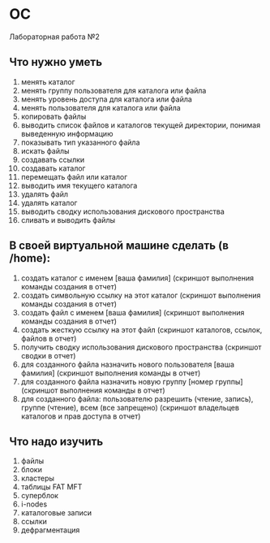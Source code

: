 # OC
Лабораторная работа №2
## Что нужно уметь
1. менять каталог 
2. менять группу пользователя для каталога или файла
3. менять уровень доступа для каталога или файла
4. менять пользователя для каталога или файла
5. копировать файлы
6. выводить список файлов и каталогов текущей директории, понимая выведенную информацию 
7. показывать тип указанного файла 
8. искать файлы
9. создавать ссылки
10. создавать каталог
11. перемещать файл или каталог 
12. выводить имя текущего каталога 
13. удалять файл 
14. удалять каталог 
15. выводить сводку использования дискового пространства
16. сливать и выводить файлы 
## В своей виртуальной машине сделать (в /home):
1. создать каталог с именем [ваша фамилия]  (скриншот выполнения команды создания в отчет)
2. создать символьную ссылку на этот каталог (скриншот выполнения команды создания в отчет)
3. создать файл с именем [ваша фамилия] (скриншот выполнения команды создания в отчет)
4. создать жесткую ссылку на этот файл (скриншот каталогов, ссылок, файлов в отчет)
5. получить сводку использования дискового пространства (скриншот сводки в отчет)
6. для созданного файла назначить нового пользователя [ваша фамилия] (скриншот выполнения команды в отчет)
7. для созданного файла назначить новую группу [номер группы] (скриншот выполнения команды в отчет)
8. для созданного файла:  пользователю разрешить (чтение, запись), группе (чтение), всем (все запрещено) (скриншот владельцев каталогов и прав доступа в отчет)
## Что надо изучить
1. файлы  
2. блоки 
3. кластеры 
4. таблицы FAT MFT 
5. суперблок 
6. i-nodes 
7. каталоговые записи 
8. ссылки
9. дефрагментация
